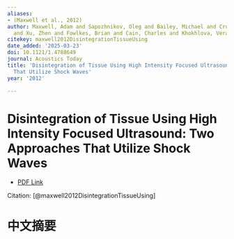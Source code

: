 ```yaml
---
aliases:
- (Maxwell et al., 2012)
author: Maxwell, Adam and Sapozhnikov, Oleg and Bailey, Michael and Crum, Lawrence
  and Xu, Zhen and Fowlkes, Brian and Cain, Charles and Khokhlova, Vera
citekey: maxwell2012DisintegrationTissueUsing
date_added: '2025-03-23'
doi: 10.1121/1.4788649
journal: Acoustics Today
title: 'Disintegration of Tissue Using High Intensity Focused Ultrasound: Two Approaches
  That Utilize Shock Waves'
year: '2012'

---
```

# Disintegration of Tissue Using High Intensity Focused Ultrasound: Two Approaches That Utilize Shock Waves
- [PDF Link](zotero://open-pdf/library/items/PTQPFK8C)

Citation: [@maxwell2012DisintegrationTissueUsing]

# 中文摘要
